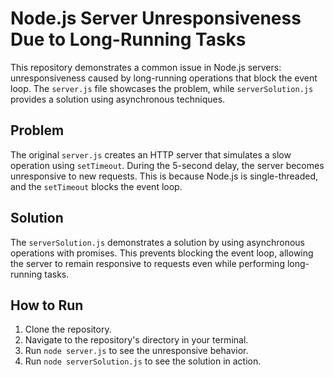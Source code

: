 # Node.js Server Unresponsiveness Due to Long-Running Tasks

This repository demonstrates a common issue in Node.js servers: unresponsiveness caused by long-running operations that block the event loop.  The `server.js` file showcases the problem, while `serverSolution.js` provides a solution using asynchronous techniques.

## Problem

The original `server.js` creates an HTTP server that simulates a slow operation using `setTimeout`.  During the 5-second delay, the server becomes unresponsive to new requests. This is because Node.js is single-threaded, and the `setTimeout` blocks the event loop.

## Solution

The `serverSolution.js` demonstrates a solution by using asynchronous operations with promises.  This prevents blocking the event loop, allowing the server to remain responsive to requests even while performing long-running tasks.

## How to Run

1. Clone the repository.
2. Navigate to the repository's directory in your terminal.
3. Run `node server.js` to see the unresponsive behavior.
4. Run `node serverSolution.js` to see the solution in action.